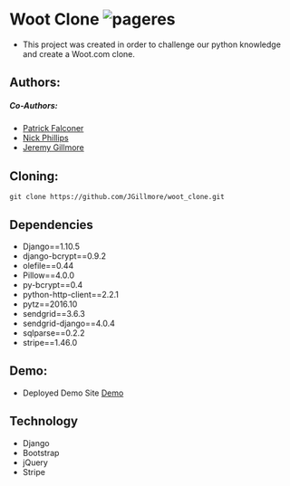 # Woot Clone ![pageres](assets/favicon/favicon.ico)
* This project was created in order to challenge our python knowledge and create a Woot.com clone. 

## Authors:
##### Co-Authors:
* [Patrick Falconer](https://github.com/P-J-FALCONER)
* [Nick Phillips](https://github.com/phillipn)
* [Jeremy Gillmore](https://github.com/JGillmore)

## Cloning:
``` git clone https://github.com/JGillmore/woot_clone.git ```

## Dependencies
* Django==1.10.5
* django-bcrypt==0.9.2
* olefile==0.44
* Pillow==4.0.0
* py-bcrypt==0.4
* python-http-client==2.2.1
* pytz==2016.10
* sendgrid==3.6.3
* sendgrid-django==4.0.4
* sqlparse==0.2.2
* stripe==1.46.0

## Demo:
* Deployed Demo Site [Demo](http://52.203.108.88//)

## Technology
* Django
* Bootstrap
* jQuery
* Stripe

